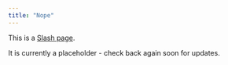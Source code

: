 ```yaml
---
title: "Nope"
---
```


This is a [Slash page](https://slashpages.net/#nope).

It is currently a placeholder - check back again soon for updates.
